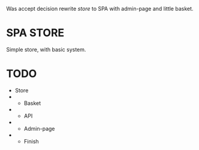 Was accept decision rewrite *store* to SPA with admin-page and little basket.

SPA STORE
=========

Simple store, with basic system.

TODO
====

* Store
* * Basket
* * API
* * Admin-page
* * Finish